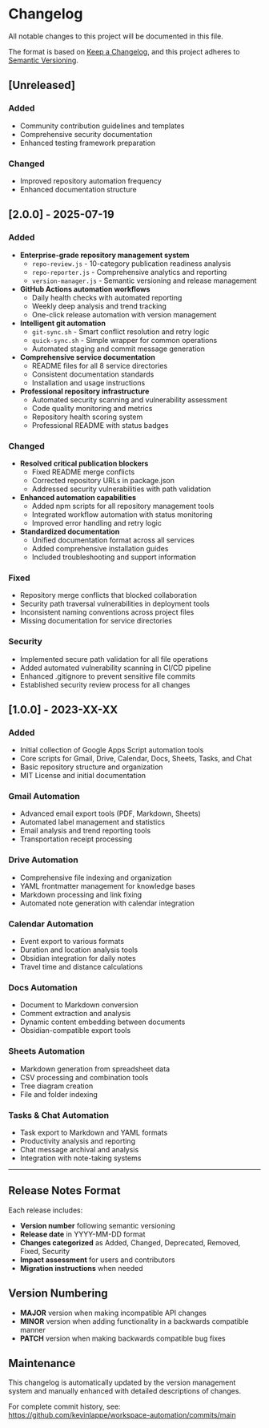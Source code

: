 # Changelog

All notable changes to this project will be documented in this file.

The format is based on [Keep a Changelog](https://keepachangelog.com/en/1.0.0/),
and this project adheres to [Semantic Versioning](https://semver.org/spec/v2.0.0.html).

## [Unreleased]

### Added
- Community contribution guidelines and templates
- Comprehensive security documentation
- Enhanced testing framework preparation

### Changed
- Improved repository automation frequency
- Enhanced documentation structure

## [2.0.0] - 2025-07-19

### Added
- **Enterprise-grade repository management system**
  - `repo-review.js` - 10-category publication readiness analysis
  - `repo-reporter.js` - Comprehensive analytics and reporting
  - `version-manager.js` - Semantic versioning and release management
- **GitHub Actions automation workflows**
  - Daily health checks with automated reporting
  - Weekly deep analysis and trend tracking
  - One-click release automation with version management
- **Intelligent git automation**
  - `git-sync.sh` - Smart conflict resolution and retry logic
  - `quick-sync.sh` - Simple wrapper for common operations
  - Automated staging and commit message generation
- **Comprehensive service documentation**
  - README files for all 8 service directories
  - Consistent documentation standards
  - Installation and usage instructions
- **Professional repository infrastructure**
  - Automated security scanning and vulnerability assessment
  - Code quality monitoring and metrics
  - Repository health scoring system
  - Professional README with status badges

### Changed
- **Resolved critical publication blockers**
  - Fixed README merge conflicts
  - Corrected repository URLs in package.json
  - Addressed security vulnerabilities with path validation
- **Enhanced automation capabilities**
  - Added npm scripts for all repository management tools
  - Integrated workflow automation with status monitoring
  - Improved error handling and retry logic
- **Standardized documentation**
  - Unified documentation format across all services
  - Added comprehensive installation guides
  - Included troubleshooting and support information

### Fixed
- Repository merge conflicts that blocked collaboration
- Security path traversal vulnerabilities in deployment tools
- Inconsistent naming conventions across project files
- Missing documentation for service directories

### Security
- Implemented secure path validation for all file operations
- Added automated vulnerability scanning in CI/CD pipeline
- Enhanced .gitignore to prevent sensitive file commits
- Established security review process for all changes

## [1.0.0] - 2023-XX-XX

### Added
- Initial collection of Google Apps Script automation tools
- Core scripts for Gmail, Drive, Calendar, Docs, Sheets, Tasks, and Chat
- Basic repository structure and organization
- MIT License and initial documentation

### Gmail Automation
- Advanced email export tools (PDF, Markdown, Sheets)
- Automated label management and statistics
- Email analysis and trend reporting tools
- Transportation receipt processing

### Drive Automation  
- Comprehensive file indexing and organization
- YAML frontmatter management for knowledge bases
- Markdown processing and link fixing
- Automated note generation with calendar integration

### Calendar Automation
- Event export to various formats
- Duration and location analysis tools
- Obsidian integration for daily notes
- Travel time and distance calculations

### Docs Automation
- Document to Markdown conversion
- Comment extraction and analysis
- Dynamic content embedding between documents
- Obsidian-compatible export tools

### Sheets Automation
- Markdown generation from spreadsheet data
- CSV processing and combination tools
- Tree diagram creation
- File and folder indexing

### Tasks & Chat Automation
- Task export to Markdown and YAML formats
- Productivity analysis and reporting
- Chat message archival and analysis
- Integration with note-taking systems

---

## Release Notes Format

Each release includes:
- **Version number** following semantic versioning
- **Release date** in YYYY-MM-DD format
- **Changes categorized** as Added, Changed, Deprecated, Removed, Fixed, Security
- **Impact assessment** for users and contributors
- **Migration instructions** when needed

## Version Numbering

- **MAJOR** version when making incompatible API changes
- **MINOR** version when adding functionality in a backwards compatible manner  
- **PATCH** version when making backwards compatible bug fixes

## Maintenance

This changelog is automatically updated by the version management system and manually enhanced with detailed descriptions of changes.

For complete commit history, see: https://github.com/kevinlappe/workspace-automation/commits/main
